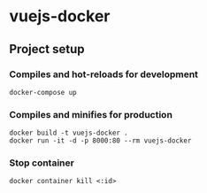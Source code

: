 # vuejs-docker

## Project setup

### Compiles and hot-reloads for development
```
docker-compose up
```

### Compiles and minifies for production
```
docker build -t vuejs-docker .
docker run -it -d -p 8000:80 --rm vuejs-docker
```

### Stop container
```
docker container kill <:id>
```
